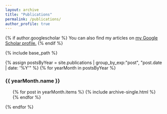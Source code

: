 ```yaml
---
layout: archive
title: "Publications"
permalink: /publications/
author_profile: true
---
```


{% if author.googlescholar %}
  You can also find my articles on <u><a href="{{author.googlescholar}}">my Google Scholar profile</a>.</u>
{% endif %}

{% include base_path %}

{% assign postsByYear = site.publications | group_by_exp:"post", "post.date | date: '%Y'"  %}
{% for yearMonth in postsByYear %}
  <h3>{{ yearMonth.name }}</h3>
    <ul>
      {% for post in yearMonth.items %}
          {% include archive-single.html %}
      {% endfor %}
    </ul>
{% endfor %}


